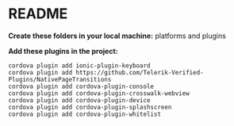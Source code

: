 # README #

**Create these folders in your local machine:**
platforms and 
plugins

**Add these plugins in the project:**

```
cordova plugin add ionic-plugin-keyboard
cordova plugin add https://github.com/Telerik-Verified-Plugins/NativePageTransitions
cordova plugin add cordova-plugin-console
cordova plugin add cordova-plugin-crosswalk-webview
cordova plugin add cordova-plugin-device
cordova plugin add cordova-plugin-splashscreen
cordova plugin add cordova-plugin-whitelist
```
